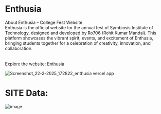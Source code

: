 <h1>Enthusia</h1>
About Enthusia – College Fest Website<br>
Enthusia is the official website for the annual fest of Symbiosis Institute of Technology, designed and developed by Ro706 (Rohit Kumar Mandal). This platform showcases the vibrant spirit, events, and excitement of Enthusia, bringing students together for a celebration of creativity, innovation, and collaboration.<br>
<br><br>
Explore the website: <a href="https://enthusia.vercel.app"> Enthusia </a> <br>

![Screenshot_22-2-2025_172822_enthusia vercel app](https://github.com/user-attachments/assets/6292b770-1c96-48c3-aa06-2635b62158a8)
<h1>SITE Data:</h1> 

![image](https://github.com/user-attachments/assets/5b77176b-2c90-4efc-944a-a3a1d6e86721)
